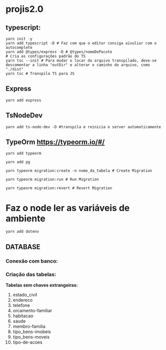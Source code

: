 # projis2.0

 ## typescript:
~~~shell
yarn init -y
yarn add typescript -D # Faz com que o editor consiga aixuliar com o autocomplete
yarn add @types/express -D # @types/nomeDoPacote
# Cria as configurações padrão do TS
yarn tsc --init # Para mudar o locar do arquivo transpilado, deve-se descomentar a linha "outDir" e alterar o caminho do arquivo, como "./dist"
yarn tsc # Transpila TS para JS
~~~

## Express
~~~shell
yarn add express

~~~

## TsNodeDev
~~~shell
yarn add ts-node-dev -D #transpila e reinicia o server automaticamente

~~~

## TypeOrm https://typeorm.io/#/
~~~shell
yarn add typeorm

yarn add pg

yarn typeorm migration:create -n nome_da_tabela # Create Migration

yarn typeorm migration:run # Run Migration

yarn typeorm migration:revert # Revert Migration
~~~

# Faz o node ler as variáveis de ambiente
~~~shell
yarn add dotenv
~~~
## DATABASE
### Conexão com banco:


### Criação das tabelas:
**Tabelas sem chaves extrangeiras:**
1. estado_civil
2. endereco
3. telefone
4. orcamento-familiar
5. habitacao
6. saude
7. membro-familia
8. tipo_bens-imobeis
9. tipo_bens-moveis
10. tipo-de-acoes

